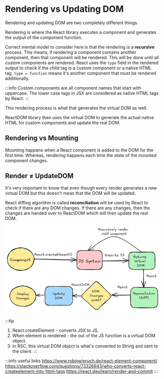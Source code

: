 # Rendering vs Updating DOM

Rendering and updating DOM are two completely different things.

Rendering is where the React library executes a component and generates the output of the component function.

Correct mental model to consider here is that the rendering is a **recursive** process. This means, if rendering
a component contains another component, then that component will be rendered. This will be done until all custom
components are rendered. React uses the `type` field in the rendered output to check if the child tag is a
custom component or a native HTML tag. `type = function` means it's another component that must be rendered additionally.

:::info
Custom components are all component names that start with uppercase.
The lower case tags in JSX are considered as native HTML tags by React.
:::

This rendering process is what that generates the virtual DOM as well.

ReactDOM library then uses the virtual DOM to generate the actual native HTML for custom components and update the real DOM.

## Rendering vs Mounting

Mounting happens when a React component is added to the DOM for the first time.
Whereas, rendering happens each time the state of the mounted component changes.

## Render ≠ UpdateDOM

It's very important to know that even though every render generates a new virtual DOM
but this doesn't mean that the DOM will be updated.

React diffing algorithm is called **reconciliation** will be used by React to check if there are any DOM changes.
If there are any changes, then the changes are handed over to ReactDOM which will then update the real DOM.

![Diagram](../../static/img/react-render.excalidraw.png)

:::tip

1. React.createElement - converts JSX to JS.
2. When element is rendered - the out of the JS function is a virtual DOM object.
3. In RSC, this virtual DOM object is what's converted to String and sent to the client.
   :::

:::info useful links
https://www.robinwieruch.de/react-element-component/
https://stackoverflow.com/questions/73326943/who-converts-react-createelement-into-html-tags
https://react.dev/learn/render-and-commit
:::
